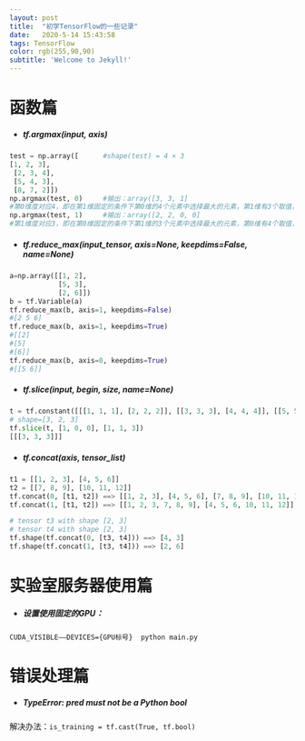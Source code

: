 ```yaml
---
layout: post
title:  "初学TensorFlow的一些记录"
date:   2020-5-14 15:43:58
tags: TensorFlow
color: rgb(255,90,90)
subtitle: 'Welcome to Jekyll!'
---
```

# 函数篇

- ##### tf.argmax(input, axis)

```python
test = np.array([      #shape(test) = 4 × 3
[1, 2, 3],
 [2, 3, 4], 
 [5, 4, 3], 
 [8, 7, 2]])
np.argmax(test, 0)　　　#输出：array([3, 3, 1]     
#第0维度对应4，即在第1维固定的条件下第0维的4个元素中选择最大的元素，第1维有3个取值，对应3个索引
np.argmax(test, 1)　　　#输出：array([2, 2, 0, 0]
#第1维度对应3，即在第0维固定的条件下第1维的3个元素中选择最大的元素，第0维有4个取值，对应4个索引
```

- ##### tf.reduce_max(input_tensor, axis=None, keepdims=False, name=None)

```python
a=np.array([[1, 2],
            [5, 3],
            [2, 6]])
b = tf.Variable(a)
tf.reduce_max(b, axis=1, keepdims=False)
#[2 5 6]
tf.reduce_max(b, axis=1, keepdims=True)
#[[2]
#[5]
#[6]]
tf.reduce_max(b, axis=0, keepdims=True)
#[[5 6]]
```

- ##### tf.slice(input, begin, size, name=None)

```python
t = tf.constant([[[1, 1, 1], [2, 2, 2]], [[3, 3, 3], [4, 4, 4]], [[5, 5, 5], [6, 6, 6]]])
# shape=[3, 2, 3]
tf.slice(t, [1, 0, 0], [1, 1, 3])
[[[3, 3, 3]]]
```

- ##### tf.concat(axis, tensor_list)

```python
t1 = [[1, 2, 3], [4, 5, 6]]
t2 = [[7, 8, 9], [10, 11, 12]]
tf.concat(0, [t1, t2]) ==> [[1, 2, 3], [4, 5, 6], [7, 8, 9], [10, 11, 12]]
tf.concat(1, [t1, t2]) ==> [[1, 2, 3, 7, 8, 9], [4, 5, 6, 10, 11, 12]]

# tensor t3 with shape [2, 3]
# tensor t4 with shape [2, 3]
tf.shape(tf.concat(0, [t3, t4])) ==> [4, 3]
tf.shape(tf.concat(1, [t3, t4])) ==> [2, 6]
```

# 实验室服务器使用篇

- ##### 设置使用固定的GPU：

`CUDA_VISIBLE——DEVICES={GPU标号}  python main.py`

# 错误处理篇

- ##### TypeError: pred must not be a Python bool

解决办法：`is_training = tf.cast(True, tf.bool)`